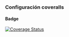 ### Configuración coveralls

#### Badge

[![Coverage Status](https://coveralls.io/repos/github/ULL-ESIT-INF-DSI-2021/ull-esit-inf-dsi-20-21-prct06-generics-solid-alu0101166247/badge.svg?branch=master)](https://coveralls.io/github/ULL-ESIT-INF-DSI-2021/ull-esit-inf-dsi-20-21-prct06-generics-solid-alu0101166247?branch=master)

